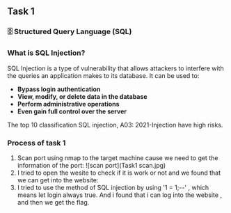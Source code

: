 ## Task 1

### 🗄️ Structured Query Language (SQL)

### What is SQL Injection?

SQL Injection is a type of vulnerability that allows attackers to interfere with the queries an application makes to its database. It can be used to:

-  **Bypass login authentication**
-  **View, modify, or delete data in the database**
-  **Perform administrative operations**
-  **Even gain full control over the server**

The top 10 classification SQL injection, A03: 2021-Injection have high risks.

### Process of task 1
1. Scan port using nmap to the target machine cause we need to get the information of the port:
   ![scan port](Task1 scan.jpg)
3. I tried to open the wesite to check if it is work or not and we found that we can get into the website:
4. I tried to use the method of SQL injection by using  '1 = 1;--' , which means let login always true.
   And i found that i can log into the website , and then we get the flag.
   
   
